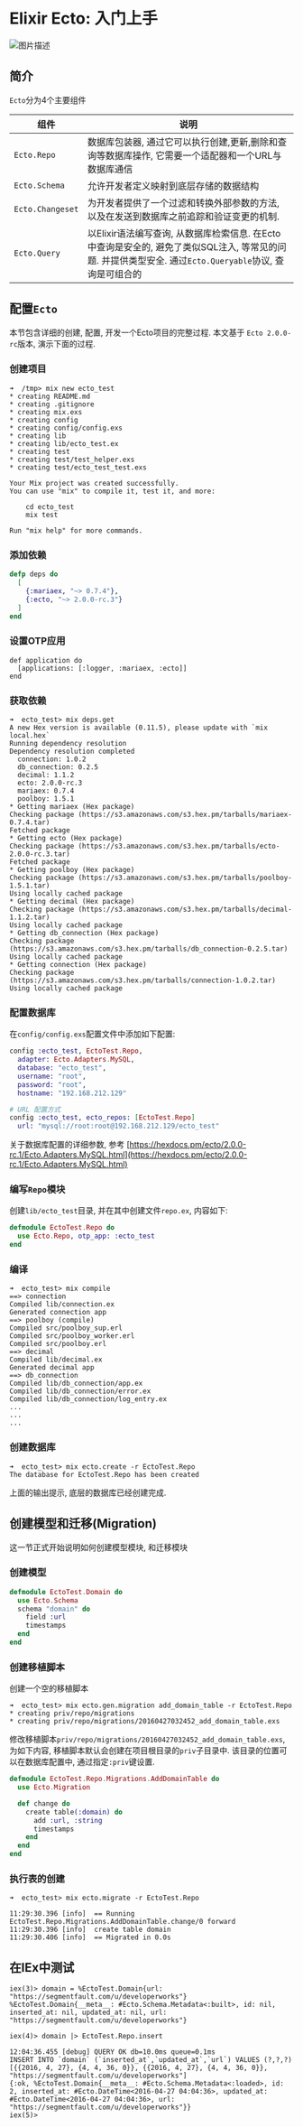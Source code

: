
# Elixir Ecto: 入门上手

![图片描述][1]

## 简介

`Ecto`分为4个主要组件

| 组件 | 说明
| --- | ---
| `Ecto.Repo` | 数据库包装器, 通过它可以执行创建,更新,删除和查询等数据库操作, 它需要一个适配器和一个URL与数据库通信
| `Ecto.Schema` | 允许开发者定义映射到底层存储的数据结构
| `Ecto.Changeset` | 为开发者提供了一个过滤和转换外部参数的方法, 以及在发送到数据库之前追踪和验证变更的机制.
| `Ecto.Query` | 以Elixir语法编写查询, 从数据库检索信息. 在Ecto中查询是安全的, 避免了类似SQL注入, 等常见的问题. 并提供类型安全. 通过`Ecto.Queryable`协议, 查询是可组合的

## 配置`Ecto`

本节包含详细的创建, 配置, 开发一个Ecto项目的完整过程. 本文基于 `Ecto 2.0.0-rc`版本, 演示下面的过程.

### 创建项目

```
➜  /tmp> mix new ecto_test
* creating README.md
* creating .gitignore
* creating mix.exs
* creating config
* creating config/config.exs
* creating lib
* creating lib/ecto_test.ex
* creating test
* creating test/test_helper.exs
* creating test/ecto_test_test.exs

Your Mix project was created successfully.
You can use "mix" to compile it, test it, and more:

    cd ecto_test
    mix test

Run "mix help" for more commands.
```

### 添加依赖

```elixir
defp deps do
  [
    {:mariaex, "~> 0.7.4"},
    {:ecto, "~> 2.0.0-rc.3"}
  ]
end
```

### 设置OTP应用

```
def application do
  [applications: [:logger, :mariaex, :ecto]]
end
```

### 获取依赖

```
➜  ecto_test> mix deps.get
A new Hex version is available (0.11.5), please update with `mix local.hex`
Running dependency resolution
Dependency resolution completed
  connection: 1.0.2
  db_connection: 0.2.5
  decimal: 1.1.2
  ecto: 2.0.0-rc.3
  mariaex: 0.7.4
  poolboy: 1.5.1
* Getting mariaex (Hex package)
Checking package (https://s3.amazonaws.com/s3.hex.pm/tarballs/mariaex-0.7.4.tar)
Fetched package
* Getting ecto (Hex package)
Checking package (https://s3.amazonaws.com/s3.hex.pm/tarballs/ecto-2.0.0-rc.3.tar)
Fetched package
* Getting poolboy (Hex package)
Checking package (https://s3.amazonaws.com/s3.hex.pm/tarballs/poolboy-1.5.1.tar)
Using locally cached package
* Getting decimal (Hex package)
Checking package (https://s3.amazonaws.com/s3.hex.pm/tarballs/decimal-1.1.2.tar)
Using locally cached package
* Getting db_connection (Hex package)
Checking package (https://s3.amazonaws.com/s3.hex.pm/tarballs/db_connection-0.2.5.tar)
Using locally cached package
* Getting connection (Hex package)
Checking package (https://s3.amazonaws.com/s3.hex.pm/tarballs/connection-1.0.2.tar)
Using locally cached package
```

### 配置数据库

在`config/config.exs`配置文件中添加如下配置:

```elixir
config :ecto_test, EctoTest.Repo,
  adapter: Ecto.Adapters.MySQL,
  database: "ecto_test",
  username: "root",
  password: "root",
  hostname: "192.168.212.129"

# URL 配置方式
config :ecto_test, ecto_repos: [EctoTest.Repo]
  url: "mysql://root:root@192.168.212.129/ecto_test"
```

关于数据库配置的详细参数, 参考 [https://hexdocs.pm/ecto/2.0.0-rc.1/Ecto.Adapters.MySQL.html](https://hexdocs.pm/ecto/2.0.0-rc.1/Ecto.Adapters.MySQL.html)


### 编写`Repo`模块

创建`lib/ecto_test`目录, 并在其中创建文件`repo.ex`, 内容如下:

```elixir
defmodule EctoTest.Repo do
  use Ecto.Repo, otp_app: :ecto_test
end
```

### 编译

```
➜  ecto_test> mix compile
==> connection
Compiled lib/connection.ex
Generated connection app
==> poolboy (compile)
Compiled src/poolboy_sup.erl
Compiled src/poolboy_worker.erl
Compiled src/poolboy.erl
==> decimal
Compiled lib/decimal.ex
Generated decimal app
==> db_connection
Compiled lib/db_connection/app.ex
Compiled lib/db_connection/error.ex
Compiled lib/db_connection/log_entry.ex
...
...
...
```

### 创建数据库

```
➜  ecto_test> mix ecto.create -r EctoTest.Repo
The database for EctoTest.Repo has been created
```

上面的输出提示, 底层的数据库已经创建完成.

## 创建模型和迁移(Migration)

这一节正式开始说明如何创建模型模块, 和迁移模块

### 创建模型

```elixir
defmodule EctoTest.Domain do
  use Ecto.Schema
  schema "domain" do
    field :url
    timestamps
  end
end
```


### 创建移植脚本

创建一个空的移植脚本

```
➜  ecto_test> mix ecto.gen.migration add_domain_table -r EctoTest.Repo
* creating priv/repo/migrations
* creating priv/repo/migrations/20160427032452_add_domain_table.exs
```

修改移植脚本`priv/repo/migrations/20160427032452_add_domain_table.exs`, 为如下内容, 移植脚本默认会创建在项目根目录的`priv`子目录中. 该目录的位置可以在数据库配置中, 通过指定`:priv`键设置.

```elixir
defmodule EctoTest.Repo.Migrations.AddDomainTable do
  use Ecto.Migration

  def change do
    create table(:domain) do
      add :url, :string
      timestamps
    end
  end
end
```

### 执行表的创建

```
➜  ecto_test> mix ecto.migrate -r EctoTest.Repo

11:29:30.396 [info]  == Running EctoTest.Repo.Migrations.AddDomainTable.change/0 forward
11:29:30.396 [info]  create table domain
11:29:30.406 [info]  == Migrated in 0.0s
```

## 在IEx中测试

```
iex(3)> domain = %EctoTest.Domain{url: "https://segmentfault.com/u/developerworks"}
%EctoTest.Domain{__meta__: #Ecto.Schema.Metadata<:built>, id: nil, inserted_at: nil, updated_at: nil, url: "https://segmentfault.com/u/developerworks"}

iex(4)> domain |> EctoTest.Repo.insert

12:04:36.455 [debug] QUERY OK db=10.0ms queue=0.1ms
INSERT INTO `domain` (`inserted_at`,`updated_at`,`url`) VALUES (?,?,?) [{{2016, 4, 27}, {4, 4, 36, 0}}, {{2016, 4, 27}, {4, 4, 36, 0}}, "https://segmentfault.com/u/developerworks"]
{:ok, %EctoTest.Domain{__meta__: #Ecto.Schema.Metadata<:loaded>, id: 2, inserted_at: #Ecto.DateTime<2016-04-27 04:04:36>, updated_at: #Ecto.DateTime<2016-04-27 04:04:36>, url: "https://segmentfault.com/u/developerworks"}}
iex(5)>
```


  [1]: https://segmentfault.com/img/bVvdlk

